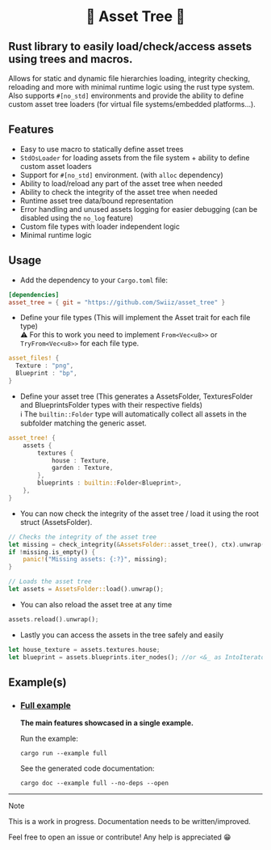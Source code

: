 <h1 align=center>📁 Asset Tree 🌲</h1>

## Rust library to easily load/check/access assets using trees and macros.

Allows for static and dynamic file hierarchies loading, integrity checking, reloading and more with minimal runtime logic using the rust type system.</br>
Also supports `#[no_std]` environments and provide the ability to define custom asset tree loaders (for virtual file systems/embedded platforms...).

## Features

- Easy to use macro to statically define asset trees
- `StdOsLoader` for loading assets from the file system + ability to define custom asset loaders
- Support for `#[no_std]` environment. (with `alloc` dependency)
- Ability to load/reload any part of the asset tree when needed
- Ability to check the integrity of the asset tree when needed
- Runtime asset tree data/bound representation
- Error handling and unused assets logging for easier debugging (can be disabled using the `no_log` feature)
- Custom file types with loader independent logic
- Minimal runtime logic

## Usage

- Add the dependency to your `Cargo.toml` file:
```toml
[dependencies]
asset_tree = { git = "https://github.com/Swiiz/asset_tree" }
```

- Define your file types (This will implement the Asset trait for each file type)</br>
⚠ For this to work you need to implement `From<Vec<u8>>` or `TryFrom<Vec<u8>>` for each file type.
```rust
asset_files! {
  Texture : "png",
  Blueprint : "bp",
}
```

- Define your asset tree (This generates a AssetsFolder, TexturesFolder and BlueprintsFolder types with their respective fields)</br>
ℹ The `builtin::Folder` type will automatically collect all assets in the subfolder matching the generic asset.
```rust
asset_tree! {
    assets {
        textures {
            house : Texture,
            garden : Texture,
        },
        blueprints : builtin::Folder<Blueprint>,
    },
}
```

- You can now check the integrity of the asset tree / load it using the root struct (AssetsFolder).
```rust
// Checks the integrity of the asset tree
let missing = check_integrity(&AssetsFolder::asset_tree(), ctx).unwrap();
if !missing.is_empty() {
    panic!("Missing assets: {:?}", missing);
}

// Loads the asset tree
let assets = AssetsFolder::load().unwrap();
```

- You can also reload the asset tree at any time
```rust
assets.reload().unwrap();
```

- Lastly you can access the assets in the tree safely and easily
```rust
let house_texture = assets.textures.house;
let blueprint = assets.blueprints.iter_nodes(); //or <&_ as IntoIterator>::into_iter() to only get values
```

## Example(s)

- ### [Full example](https://github.com/Swiiz/asset_tree/tree/master/examples/full.rs)
  **The main features showcased in a single example.**

  Run the example:
  ```
  cargo run --example full
  ```
  See the generated code documentation:
  ```
  cargo doc --example full --no-deps --open 
  ```
****************************

> [!NOTE]
> This is a work in progress. Documentation needs to be written/improved.
> 
> Feel free to open an issue or contribute! Any help is appreciated 😁
